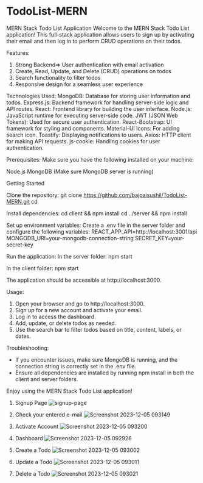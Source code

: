 # TodoList-MERN
MERN Stack Todo List Application
Welcome to the MERN Stack Todo List application! This full-stack application allows users to sign up by activating their email and then log in to perform CRUD operations on their todos.

Features:
1. Strong Backend=> User authentication with email activation
2. Create, Read, Update, and Delete (CRUD) operations on todos
3. Search functionality to filter todos
4. Responsive design for a seamless user experience

Technologies Used:
MongoDB: Database for storing user information and todos.
Express.js: Backend framework for handling server-side logic and API routes.
React: Frontend library for building the user interface.
Node.js: JavaScript runtime for executing server-side code.
JWT (JSON Web Tokens): Used for secure user authentication.
React-Bootstrap: UI framework for styling and components.
Material-UI Icons: For adding search icon.
Toastify: Displaying notifications to users.
Axios: HTTP client for making API requests.
js-cookie: Handling cookies for user authentication.

Prerequisites:
Make sure you have the following installed on your machine:

Node.js
MongoDB (Make sure MongoDB server is running)

Getting Started

Clone the repository:
git clone https://github.com/bajpaisushil/TodoList-MERN.git
cd <project-folder>

Install dependencies:
cd client && npm install
cd ../server && npm install

Set up environment variables:
Create a .env file in the server folder and configure the following variables:
REACT_APP_API=http://localhost:3001/api
MONGODB_URI=your-mongodb-connection-string
SECRET_KEY=your-secret-key

Run the application:
In the server folder:
npm start

In the client folder:
npm start

The application should be accessible at http://localhost:3000.

Usage:
1. Open your browser and go to http://localhost:3000.
2. Sign up for a new account and activate your email.
3. Log in to access the dashboard.
4. Add, update, or delete todos as needed.
5. Use the search bar to filter todos based on title, content, labels, or dates.

Troubleshooting:
- If you encounter issues, make sure MongoDB is running, and the connection string is correctly set in the .env file.
- Ensure all dependencies are installed by running npm install in both the client and server folders.

Enjoy using the MERN Stack Todo List application!

1. Signup Page
   ![signup-page](https://github.com/bajpaisushil/TodoList-MERN/assets/111970311/1f206e4f-893e-4bc2-86d1-d377f1ea59ee)

2. Check your entered e-mail
   ![Screenshot 2023-12-05 093149](https://github.com/bajpaisushil/TodoList-MERN/assets/111970311/e9e4b846-a972-4b1d-9cb6-f10056c6fee2)

3. Activate Account
   ![Screenshot 2023-12-05 093200](https://github.com/bajpaisushil/TodoList-MERN/assets/111970311/5ec43693-af3c-452e-9cb2-493c721ea341)

4. Dashboard
   ![Screenshot 2023-12-05 092926](https://github.com/bajpaisushil/TodoList-MERN/assets/111970311/8b4075b0-0c61-4e06-9460-87032cce83bb)

5. Create a Todo
   ![Screenshot 2023-12-05 093002](https://github.com/bajpaisushil/TodoList-MERN/assets/111970311/48de2125-7d4a-4625-95af-e391e3dcd643)

6. Update a Todo
   ![Screenshot 2023-12-05 093011](https://github.com/bajpaisushil/TodoList-MERN/assets/111970311/abf3269d-24e0-471f-8eb8-e7b0836fcb3c)

8. Delete a Todo
   ![Screenshot 2023-12-05 093021](https://github.com/bajpaisushil/TodoList-MERN/assets/111970311/2d60efa6-7e73-47bf-9683-b0b3ed8bf046)
